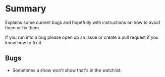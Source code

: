 # Summary
Explains some current bugs and hopefully with instructions on how to avoid them or fix them.

<p>
    If you run into a bug please open up an issue or create a pull request if you know how to fix it.
</p>

## Bugs

* Sometimes a show won't show that's in the watchlist.
